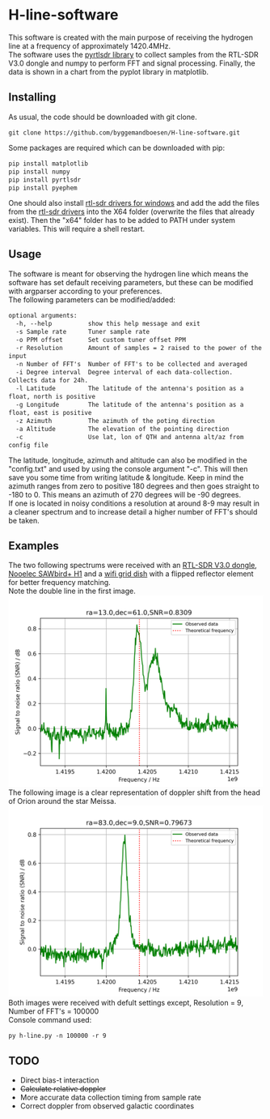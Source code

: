 # H-line-software
This software is created with the main purpose of receiving the hydrogen line at a frequency of approximately 1420.4MHz. <br>
The software uses the [pyrtlsdr library](https://github.com/roger-/pyrtlsdr) to collect samples from the RTL-SDR V3.0 dongle and numpy to perform FFT and signal processing. Finally, the data is shown in a chart from the pyplot library in matplotlib.

## Installing
As usual, the code should be downloaded with git clone.
~~~
git clone https://github.com/byggemandboesen/H-line-software.git
~~~
Some packages are required which can be downloaded with pip:
~~~
pip install matplotlib
pip install numpy
pip install pyrtlsdr
pip install pyephem
~~~
One should also install [rtl-sdr drivers for windows](https://osmocom.org/attachments/2242/RelWithDebInfo.zip) and add the add the files from the [rtl-sdr drivers](https://ftp.osmocom.org/binaries/windows/rtl-sdr/) into the X64 folder (overwrite the files that already exist). Then the "x64" folder has to be added to PATH under system variables. This will require a shell restart.

## Usage
The software is meant for observing the hydrogen line which means the software has set default receiving parameters, but these can be modified with argparser according to your preferences. <br>
The following parameters can be modified/added:
~~~
optional arguments:
  -h, --help          show this help message and exit
  -s Sample rate      Tuner sample rate
  -o PPM offset       Set custom tuner offset PPM
  -r Resolution       Amount of samples = 2 raised to the power of the input
  -n Number of FFT's  Number of FFT's to be collected and averaged
  -i Degree interval  Degree interval of each data-collection. Collects data for 24h.
  -l Latitude         The latitude of the antenna's position as a float, north is positive
  -g Longitude        The latitude of the antenna's position as a float, east is positive
  -z Azimuth          The azimuth of the poting direction
  -a Altitude         The elevation of the pointing direction
  -c                  Use lat, lon of QTH and antenna alt/az from config file
~~~
The latitude, longitude, azimuth and altitude can also be modified in the "config.txt" and used by using the console argument "-c". This will then save you some time from writing latitude & longitude. Keep in mind the azimuth ranges from zero to positive 180 degrees and then goes straight to -180 to 0. This means an azimuth of 270 degrees will be -90 degrees. <br>
If one is located in noisy conditions a resolution at around 8-9 may result in a cleaner spectrum and to increase detail a higher number of FFT's should be taken.

## Examples
The two following spectrums were received with an [RTL-SDR V3.0 dongle](https://www.rtl-sdr.com/buy-rtl-sdr-dvb-t-dongles/), [Nooelec SAWbird+ H1](https://www.nooelec.com/store/sdr/sdr-addons/sawbird/sawbird-h1.html) and a [wifi grid dish](https://www.ebay.de/itm/2-4GHz-WLAN-W-LAN-WiFi-Grid-Richtantenne-Gitter-Antenne-Wetterfest-24dBi/223492035303?ssPageName=STRK%3AMEBIDX%3AIT&_trksid=p2060353.m2749.l2649) with a flipped reflector element for better frequency matching. <br>
Note the double line in the first image.
![Hydrogen line in Cassiopeia](Spectrums/ra=13.0,dec=61.0,SNR=0.8309.png)
The following image is a clear representation of doppler shift from the head of Orion around the star Meissa.
![Doppler shift around Meissa](Spectrums/ra=83.0,dec=9.0,SNR=0.79673.png)
Both images were received with defult settings except, Resolution = 9, Number of FFT's = 100000 <br>
Console command used:
~~~
py h-line.py -n 100000 -r 9
~~~

## TODO
* Direct bias-t interaction
* ~~Calculate relative doppler~~
* More accurate data collection timing from sample rate
* Correct doppler from observed galactic coordinates
